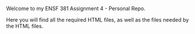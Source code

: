 Welcome to my ENSF 381 Assignment 4 - Personal Repo.

Here you will find all the required HTML files, as well as the files needed by the HTML files.

